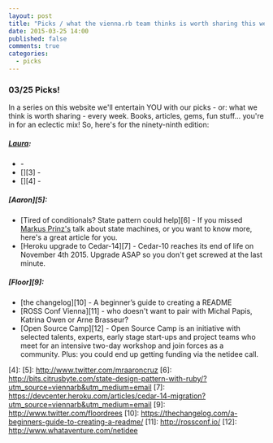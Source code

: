 ```yaml
---
layout: post
title: "Picks / what the vienna.rb team thinks is worth sharing this week"
date: 2015-03-25 14:00
published: false
comments: true
categories:
  - picks
---
```


### 03/25 Picks!

In a series on this website we'll entertain YOU with our picks - or: what we think is worth sharing - every week.
Books, articles, gems, fun stuff... you're in for an eclectic mix! So, here's for the ninety-ninth edition:

##### [Laura][1]:
- [][2] -
- [][3] -
- [][4] -

##### [Aaron][5]:
- [Tired of conditionals? State pattern could help][6] - If you missed [Markus Prinz's](https://twitter.com/nuclearsquid) talk about state machines, or you want to know more, here's a great article for you.
- [Heroku upgrade to Cedar-14][7] - Cedar-10 reaches its end of life on November 4th 2015. Upgrade ASAP so you don't get screwed at the last minute.


##### [Floor][9]:
- [the changelog][10] - A beginner’s guide to creating a README
- [ROSS Conf Vienna][11] - who doesn't want to pair with Michal Papis, Katrina Owen or Arne Brasseur?
- [Open Source Camp][12] - Open Source Camp is an initiative with selected talents, experts, early stage start-ups and project teams who meet for an intensive two-day workshop and join forces as a community. Plus: you could end up getting funding via the netidee call.


[1]: http://www.twitter.com/alicetragedy
[2]:
[3]:
[4]:
[5]: http://www.twitter.com/mraaroncruz
[6]: http://bits.citrusbyte.com/state-design-pattern-with-ruby/?utm_source=viennarb&utm_medium=email
[7]: https://devcenter.heroku.com/articles/cedar-14-migration?utm_source=viennarb&utm_medium=email
[9]: http://www.twitter.com/floordrees
[10]: https://thechangelog.com/a-beginners-guide-to-creating-a-readme/
[11]: http://rossconf.io/
[12]: http://www.whataventure.com/netidee
